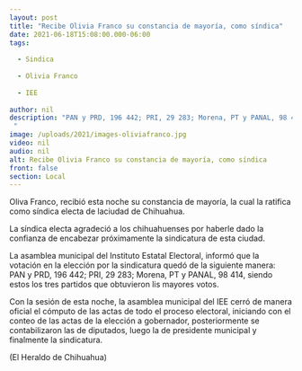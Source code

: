 ```yaml
---
layout: post
title: "Recibe Olivia Franco su constancia de mayoría, como síndica"
date: 2021-06-18T15:08:00.000-06:00
tags:
  
  - Sindica
  
  - Olivia Franco
  
  - IEE
  
author: nil
description: "PAN y PRD, 196 442; PRI, 29 283; Morena, PT y PANAL, 98 414, siendo estos los tres partidos que obtuvieron los mayores votos "
image: /uploads/2021/images-oliviafranco.jpg
video: nil
audio: nil
alt: Recibe Olivia Franco su constancia de mayoría, como síndica
front: false
section: Local
---
```


Oliva Franco, recibió esta noche su constancia de mayoría, la cual la ratifica como síndica electa de laciudad de Chihuahua.

La síndica electa agradeció a los chihuahuenses por haberle dado la confianza de encabezar próximamente la sindicatura de esta ciudad.

La asamblea municipal del Instituto Estatal Electoral, informó que la votación en la elección por la sindicatura quedó de la siguiente manera: PAN y PRD, 196 442; PRI, 29 283; Morena, PT y PANAL, 98 414, siendo estos los tres partidos que obtuvieron lis mayores votos.

Con la sesión de esta noche, la asamblea municipal del IEE cerró de manera oficial el cómputo de las actas de todo el proceso electoral, iniciando con el conteo de las actas de la elección a gobernador, posteriormente se contabilizaron las de diputados, luego la de presidente municipal y finalmente la sindicatura.

(El Heraldo de Chihuahua)